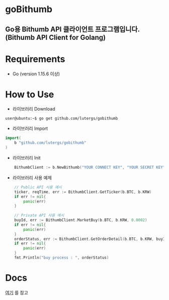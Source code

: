goBithumb
=======================

Go용 Bithumb API 클라이언트 프로그램입니다. (Bithumb API Client for Golang)
----

# Requirements
* Go (version 1.15.6 이상)
  


# How to Use
* 라이브러리 Download
```shell
user@ubuntu:~$ go get github.com/lutergs/gobithumb
```
* 라이브러리 Import
```go
import(
	b "github.com/lutergs/gobithumb"
)
```
* 라이브러리 Init
```go
    BithumbClient := b.NewBithumb("YOUR CONNECT KEY", "YOUR SECRET KEY")
```

* 라이브러리 사용 예제
```go
    // Public API 사용 예시
    ticker, reqTime, err := BithumbClient.GetTicker(b.BTC, b.KRW)
    if err != nil{
        panic(err)	
    }
    
    // Private API 사용 예시
    buyId, err := BithumbClient.MarketBuy(b.BTC, b.KRW, 0.0002)
    if err != nil{
        panic(err)	
    }
    orderStatus, err := BithumbClient.GetOrderDetail(b.BTC, b.KRW, buyId)
    if err != nil{
        panic(err)	
    }
    fmt.Println("buy process : ", orderStatus)
```


# Docs
[여기](https://github.com/LuterGS/goBithumb/wiki) 를 참고
